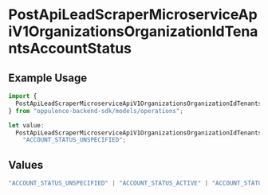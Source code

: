 # PostApiLeadScraperMicroserviceApiV1OrganizationsOrganizationIdTenantsAccountStatus

## Example Usage

```typescript
import {
  PostApiLeadScraperMicroserviceApiV1OrganizationsOrganizationIdTenantsAccountStatus,
} from "oppulence-backend-sdk/models/operations";

let value:
  PostApiLeadScraperMicroserviceApiV1OrganizationsOrganizationIdTenantsAccountStatus =
    "ACCOUNT_STATUS_UNSPECIFIED";
```

## Values

```typescript
"ACCOUNT_STATUS_UNSPECIFIED" | "ACCOUNT_STATUS_ACTIVE" | "ACCOUNT_STATUS_SUSPENDED" | "ACCOUNT_STATUS_PENDING_VERIFICATION"
```